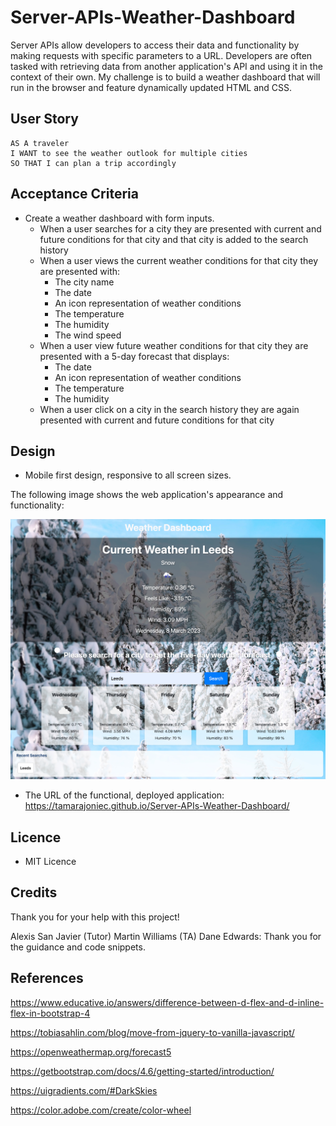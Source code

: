# Server-APIs-Weather-Dashboard

Server APIs allow developers to access their data and functionality by making requests with specific parameters to a URL. Developers are often tasked with retrieving data from another application's API and using it in the context of their own. My challenge is to build a weather dashboard that will run in the browser and feature dynamically updated HTML and CSS.

 
## User Story

```text
AS A traveler
I WANT to see the weather outlook for multiple cities
SO THAT I can plan a trip accordingly
```

## Acceptance Criteria

* Create a weather dashboard with form inputs.
  * When a user searches for a city they are presented with current and future conditions for that city and that city is added to the search history
  * When a user views the current weather conditions for that city they are presented with:
    * The city name
    * The date
    * An icon representation of weather conditions
    * The temperature
    * The humidity
    * The wind speed
  * When a user view future weather conditions for that city they are presented with a 5-day forecast that displays:
    * The date
    * An icon representation of weather conditions
    * The temperature
    * The humidity
  * When a user click on a city in the search history they are again presented with current and future conditions for that city

## Design

* Mobile first design, responsive to all screen sizes. 

The following image shows the web application's appearance and functionality:

![The weather app includes a search option, a list of cities, and a five-day forecast and current weather conditions for London.](./assets/images/10-server-side-apis-challenge-demo.png)

* The URL of the functional, deployed application: 
https://tamarajoniec.github.io/Server-APIs-Weather-Dashboard/

## Licence

* MIT Licence
 
## Credits
Thank you for your help with this project!

Alexis San Javier (Tutor)
Martin Williams (TA)
Dane Edwards: Thank you for the guidance and code snippets.

## References
https://www.educative.io/answers/difference-between-d-flex-and-d-inline-flex-in-bootstrap-4

https://tobiasahlin.com/blog/move-from-jquery-to-vanilla-javascript/

https://openweathermap.org/forecast5

https://getbootstrap.com/docs/4.6/getting-started/introduction/

https://uigradients.com/#DarkSkies

https://color.adobe.com/create/color-wheel


